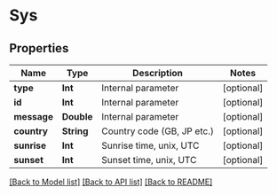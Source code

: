# Sys

## Properties
Name | Type | Description | Notes
------------ | ------------- | ------------- | -------------
**type** | **Int** | Internal parameter | [optional] 
**id** | **Int** | Internal parameter | [optional] 
**message** | **Double** | Internal parameter | [optional] 
**country** | **String** | Country code (GB, JP etc.) | [optional] 
**sunrise** | **Int** | Sunrise time, unix, UTC | [optional] 
**sunset** | **Int** | Sunset time, unix, UTC | [optional] 

[[Back to Model list]](../README.md#documentation-for-models) [[Back to API list]](../README.md#documentation-for-api-endpoints) [[Back to README]](../README.md)


